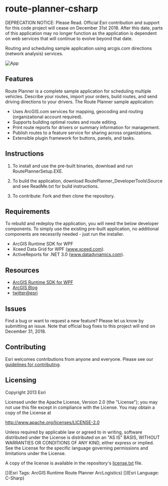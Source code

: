 # route-planner-csharp

DEPRECATION NOTICE: Please Read.
Official Esri contribution and support for this code project will cease on December 31st 2018. After this date, parts of this application may no longer function as the application is dependent on web services that will continue to evolve beyond that date. 

Routing and scheduling sample application using arcgis.com directions (network analysis) services.

![App](https://raw.github.com/Esri/route-planner-csharp/master/RoutePlanner80.png)

## Features

Route Planner is a complete sample application for scheduling multiple vehicles.  Describe your routes, import your orders, build routes, and send driving directions to your drivers.
The Route Planner sample application:
* Uses ArcGIS.com services for mapping, geocoding and routing (organizational account required).
* Supports building optimal routes and route editing.
* Print route reports for drivers or summary information for management.
* Publish routes to a feature service for sharing across organizations.
* Extensible plugin framework for buttons, panels, and tasks.


## Instructions

1. To install and use the pre-built binaries, download and run RoutePlannerSetup.EXE.

2. To build the application, download RoutePlanner_DeveloperTools\Source and see ReadMe.txt for build instructions. 

3. To contribute: Fork and then clone the repository.


## Requirements

To rebuild and redeploy the application, you will need the below developer components.  To simply use the existing pre-built application, no additional components are necessrily needed - just run the installer.
* ArcGIS Runtime SDK for WPF
* Xceed Data Grid for WPF (www.xceed.com).
* ActiveReports for .NET 3.0 (www.datadynamics.com).

## Resources

* [ArcGIS Runtime SDK for WPF](http://resources.arcgis.com/en/communities/runtime-wpf/index.html)
* [ArcGIS Blog](http://blogs.esri.com/esri/arcgis/)
* [twitter@esri](http://twitter.com/esri)

## Issues

Find a bug or want to request a new feature?  Please let us know by submitting an issue. Note that official bug fixes to this project will end on December 31, 2018.

## Contributing

Esri welcomes contributions from anyone and everyone. Please see our [guidelines for contributing](https://github.com/esri/contributing).

## Licensing

Copyright 2013 Esri

Licensed under the Apache License, Version 2.0 (the "License");
you may not use this file except in compliance with the License.
You may obtain a copy of the License at

   http://www.apache.org/licenses/LICENSE-2.0

Unless required by applicable law or agreed to in writing, software
distributed under the License is distributed on an "AS IS" BASIS,
WITHOUT WARRANTIES OR CONDITIONS OF ANY KIND, either express or implied.
See the License for the specific language governing permissions and
limitations under the License.

A copy of the license is available in the repository's [license.txt]( https://raw.github.com/Esri/route-planner-csharp/master/License.txt) file.

[](Esri Tags: ArcGIS Runtime Route Planner ArcLogistics)
[](Esri Language: C-Sharp)
